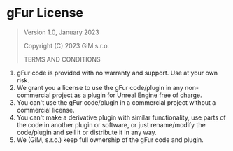 # gFur License

> Version 1.0, January 2023
> 
> Copyright (C) 2023 GiM s.r.o.
> 
> TERMS AND CONDITIONS

1. gFur code is provided with no warranty and support. Use at your own risk.
2. We grant you a license to use the gFur code/plugin in any non-commercial project as a plugin for Unreal Engine free of charge.
3. You can't use the gFur code/plugin in a commercial project without a commercial license.
4. You can't make a derivative plugin with similar functionality, use parts of the code in another plugin or software, or just rename/modify the code/plugin and sell it or distribute it in any way.
5. We (GiM, s.r.o.) keep full ownership of the gFur code and plugin.
